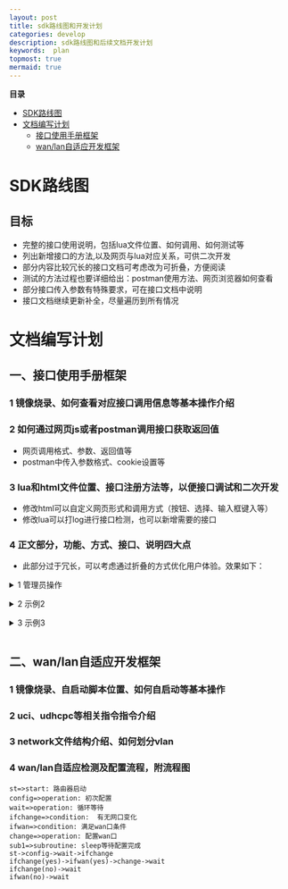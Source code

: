```yaml
---
layout: post
title: sdk路线图和开发计划
categories: develop
description: sdk路线图和后续文档开发计划
keywords:  plan
topmost: true
mermaid: true
---
```


**目录**

- [SDK路线图](#SDK路线图)
- [文档编写计划](#文档编写计划)
  - [接口使用手册框架](#一接口使用手册框架)
  - [wan/lan自适应开发框架](#二wanlan自适应开发框架)

# SDK路线图

## 目标
- 完整的接口使用说明，包括lua文件位置、如何调用、如何测试等
- 列出新增接口的方法,以及网页与lua对应关系，可供二次开发
- 部分内容比较冗长的接口文档可考虑改为可折叠，方便阅读
- 测试的方法过程也要详细给出：postman使用方法、网页浏览器如何查看
- 部分接口传入参数有特殊要求，可在接口文档中说明
- 接口文档继续更新补全，尽量遍历到所有情况

# 文档编写计划

## 一、接口使用手册框架
### 1 镜像烧录、如何查看对应接口调用信息等基本操作介绍
### 2 如何通过网页js或者postman调用接口获取返回值
- 网页调用格式、参数、返回值等
- postman中传入参数格式、cookie设置等
### 3 lua和html文件位置、接口注册方法等，以便接口调试和二次开发
- 修改html可以自定义网页形式和调用方式（按钮、选择、输入框键入等）
- 修改lua可以打log进行接口检测，也可以新增需要的接口
### 4 正文部分，功能、方式、接口、说明四大点
- 此部分过于冗长，可以考虑通过折叠的方式优化用户体验。效果如下：

<details>
<summary>1 管理员操作<dl></summary>
<div>
功能：app通过局域网绑定路由器,用户为管理员<br>
方式：APP + 路由器以http post的形式提交操作<br>
接口：/api/sfsystem/bind<br>
说明：该接口适用于未绑定的路由器，绑定的同时路由器会触发建表的动作。<br>
    <details>
    <summary>e.g.:<br></summary>
    <div>
    <pre><code>
  body:
        {
          “version”(必选)://代表当前app请求的协议版本
          “action”(必选):
                    0表示邀请管理员
                    1表示删除管理员
                    2表示接受邀请
                    3表示拒绝邀请
                    4 表示退出分享
                    5 表示取消分享
                    6 表示添加管理员(微信分享使用)
                    7 表示删除管理员(微信分享使用)
          “userid”(可选)://代表目标用户的objectid，作为唯一标示
                    邀请/删除为对方的user objectid
                    接受/拒绝/退出则为自身的user objectid
                    其中action=1/2/时userid必选不能为空
          “phonenumber”(可选)://表示被操作的管理员的注册phone
          “username”(可选)://表示被操作的管理员的user name
          “tag”(可选)://填写收到服务端发送的邀请消息时收到的tag，详细见RouterMessage中管理员消息的定义。
                    action=2 或者action =3时必选
          “managerid”(可选):“903182909672783873”//参数为分享者的用户Id
                    在action 为 6或7时必选
        }
  return:
        {
          “code”: 0,//返回码
          “msg”: “error message”//返回码不为0时会有错误信息返回
        }
    </code></pre>
    </div>
    </details>
</div>
</details>

<details>
<summary>2 示例2<dl></summary>
<div>
示例2内容<dl>
</div>
</details>

<details>
<summary>3 示例3<dl></summary>
<div>
示例3内容<dl>
</div>
</details>



## 二、wan/lan自适应开发框架
### 1 镜像烧录、自启动脚本位置、如何自启动等基本操作
### 2 uci、udhcpc等相关指令指令介绍
### 3 network文件结构介绍、如何划分vlan
### 4 wan/lan自适应检测及配置流程，附流程图


```flow
st=>start: 路由器启动
config=>operation: 初次配置
wait=>operation: 循环等待
ifchange=>condition:  有无网口变化
ifwan=>condition: 满足wan口条件
change=>operation: 配置wan口
sub1=>subroutine: sleep等待配置完成
st->config->wait->ifchange
ifchange(yes)->ifwan(yes)->change->wait
ifchange(no)->wait
ifwan(no)->wait
```
